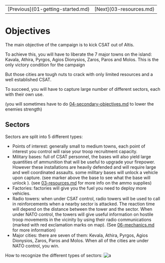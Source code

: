 <table>
  <tr>
    <td>[Previous](01-getting-started.md)</td>
    <td>[Next](03-resources.md)</td>
  </tr>
</table>

# Objectives
The main objective of the campaign is to kick CSAT out of Altis.

To achieve this, you will have to liberate the 7 major towns on the island: Kavala, Athira, Pyrgos, Agios Dionysios, Zaros, Paros and Molos. This is the only victory condition for the campaign

But those cities are tough nuts to crack with only limited resources and a well established CSAT.

To succeed, you will have to capture large number of different sectors, each with their own use.

(you will sometimes have to do [04-secondary-objectives.md](04-secondary-objectives.md) to lower the enemies strength)

## Sectors
Sectors are split into 5 different types:

* Points of interest: generally small to medium towns, each point of interest you control will raise your troop recruitment capacity.
* Military bases: full of CSAT personnel, the bases will also yield large quantities of ammunition that will be useful to upgrade your firepower. However these installations are heavily defended and will require large and well coordinated assaults. some military bases will unlock a vehicle upon capture. (see marker above the base to see what the base will unlock ). (see [03-resources.md](03-resources.md) for more info on the ammo supplies)
* Factories: factories will give you the fuel you need to deploy more vehicles.
* Radio towers: when under CSAT control, radio towers will be used to call in reinforcements when a nearby sector is attacked. The reaction time will depend on the distance between the tower and the sector. When under NATO control, the towers will give useful information on hostile troop movements in the vicinity by using their radio communications (marked with red exclamation marks on map). (See [06-mechanics.md](06-mechanics.md) for more information)
* Major cities: there are seven of them: Kevala, Athira, Pyrgos, Agios Dionysios, Zaros, Paros and Molos. When all of the cities are under NATO control, you win.

How to recognize the different types of sectors:
![a](http://vignette4.wikia.nocookie.net/greuh-liberation/images/d/da/Locations-0.png/revision/latest/scale-to-width-down/800?cb=20150920183128)